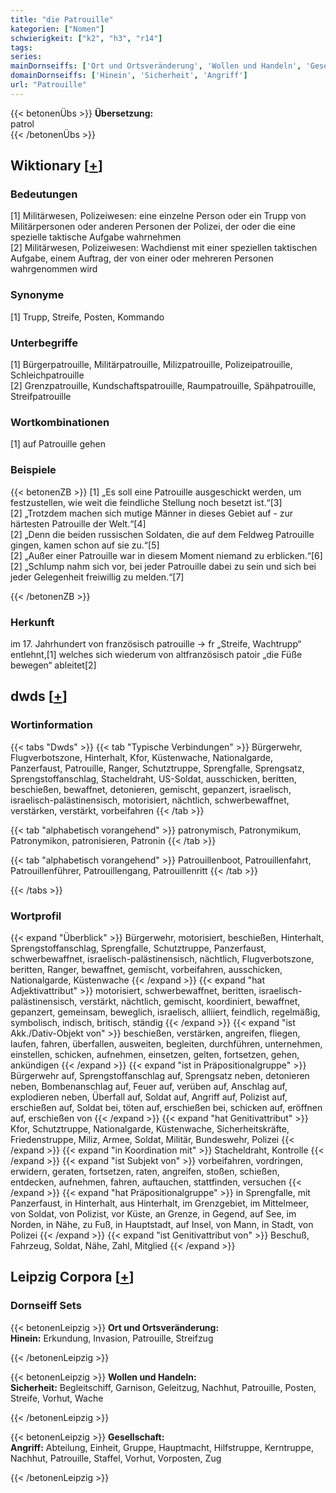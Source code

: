 ```yaml
---
title: "die Patrouille"
kategorien: ["Nomen"]
schwierigkeit: ["k2", "h3", "r14"]
tags:
series:
mainDornseiffs: ['Ort und Ortsveränderung', 'Wollen und Handeln', 'Gesellschaft']
domainDornseiffs: ['Hinein', 'Sicherheit', 'Angriff']
url: "Patrouille"
---
```


{{< betonenÜbs >}}
**Übersetzung:**  
patrol  
{{< /betonenÜbs >}}

## Wiktionary [[+](https://de.wiktionary.org/wiki/Patrouille)]

### Bedeutungen
[1] Militärwesen, Polizeiwesen: eine einzelne Person oder ein Trupp von Militärpersonen oder anderen Personen der Polizei, der oder die eine spezielle taktische Aufgabe wahrnehmen  
[2] Militärwesen, Polizeiwesen: Wachdienst mit einer speziellen taktischen Aufgabe, einem Auftrag, der von einer oder mehreren Personen wahrgenommen wird  

### Synonyme
[1] Trupp, Streife, Posten, Kommando  

### Unterbegriffe
[1] Bürgerpatrouille, Militärpatrouille, Milizpatrouille, Polizeipatrouille, Schleichpatrouille  
[2] Grenzpatrouille, Kundschaftspatrouille, Raumpatrouille, Spähpatrouille, Streifpatrouille  

### Wortkombinationen
[1] auf Patrouille gehen  

### Beispiele
{{< betonenZB >}}
[1] „Es soll eine Patrouille ausgeschickt werden, um festzustellen, wie weit die feindliche Stellung noch besetzt ist.“[3]  
[2] „Trotzdem machen sich mutige Männer in dieses Gebiet auf - zur härtesten Patrouille der Welt.“[4]  
[2] „Denn die beiden russischen Soldaten, die auf dem Feldweg Patrouille gingen, kamen schon auf sie zu.“[5]  
[2] „Außer einer Patrouille war in diesem Moment niemand zu erblicken.“[6]  
[2] „Schlump nahm sich vor, bei jeder Patrouille dabei zu sein und sich bei jeder Gelegenheit freiwillig zu melden.“[7]  

{{< /betonenZB >}}
### Herkunft
im 17. Jahrhundert von französisch patrouille → fr „Streife, Wachtrupp“ entlehnt,[1] welches sich wiederum von altfranzösisch patoir „die Füße bewegen“ ableitet[2]  



## dwds [[+](https://www.dwds.de/wb/Patrouille)]

### Wortinformation
{{< tabs "Dwds" >}}
{{< tab "Typische Verbindungen" >}}
Bürgerwehr, Flugverbotszone, Hinterhalt, Kfor, Küstenwache, Nationalgarde, Panzerfaust, Patrouille, Ranger, Schutztruppe, Sprengfalle, Sprengsatz, Sprengstoffanschlag, Stacheldraht, US-Soldat, ausschicken, beritten, beschießen, bewaffnet, detonieren, gemischt, gepanzert, israelisch, israelisch-palästinensisch, motorisiert, nächtlich, schwerbewaffnet, verstärken, verstärkt, vorbeifahren
{{< /tab >}}

{{< tab "alphabetisch vorangehend" >}}
patronymisch, Patronymikum, Patronymikon, patronisieren, Patronin
{{< /tab >}}

{{< tab "alphabetisch vorangehend" >}}
Patrouillenboot, Patrouillenfahrt, Patrouillenführer, Patrouillengang, Patrouillenritt
{{< /tab >}}

{{< /tabs >}}

### Wortprofil
{{< expand "Überblick" >}} Bürgerwehr, motorisiert, beschießen, Hinterhalt, Sprengstoffanschlag, Sprengfalle, Schutztruppe, Panzerfaust, schwerbewaffnet, israelisch-palästinensisch, nächtlich, Flugverbotszone, beritten, Ranger, bewaffnet, gemischt, vorbeifahren, ausschicken, Nationalgarde, Küstenwache {{< /expand >}}
{{< expand "hat Adjektivattribut" >}} motorisiert, schwerbewaffnet, beritten, israelisch-palästinensisch, verstärkt, nächtlich, gemischt, koordiniert, bewaffnet, gepanzert, gemeinsam, beweglich, israelisch, alliiert, feindlich, regelmäßig, symbolisch, indisch, britisch, ständig {{< /expand >}}
{{< expand "ist Akk./Dativ-Objekt von" >}} beschießen, verstärken, angreifen, fliegen, laufen, fahren, überfallen, ausweiten, begleiten, durchführen, unternehmen, einstellen, schicken, aufnehmen, einsetzen, gelten, fortsetzen, gehen, ankündigen {{< /expand >}}
{{< expand "ist in Präpositionalgruppe" >}} Bürgerwehr auf, Sprengstoffanschlag auf, Sprengsatz neben, detonieren neben, Bombenanschlag auf, Feuer auf, verüben auf, Anschlag auf, explodieren neben, Überfall auf, Soldat auf, Angriff auf, Polizist auf, erschießen auf, Soldat bei, töten auf, erschießen bei, schicken auf, eröffnen auf, erschießen von {{< /expand >}}
{{< expand "hat Genitivattribut" >}} Kfor, Schutztruppe, Nationalgarde, Küstenwache, Sicherheitskräfte, Friedenstruppe, Miliz, Armee, Soldat, Militär, Bundeswehr, Polizei {{< /expand >}}
{{< expand "in Koordination mit" >}} Stacheldraht, Kontrolle {{< /expand >}}
{{< expand "ist Subjekt von" >}} vorbeifahren, vordringen, erwidern, geraten, fortsetzen, raten, angreifen, stoßen, schießen, entdecken, aufnehmen, fahren, auftauchen, stattfinden, versuchen {{< /expand >}}
{{< expand "hat Präpositionalgruppe" >}} in Sprengfalle, mit Panzerfaust, in Hinterhalt, aus Hinterhalt, im Grenzgebiet, im Mittelmeer, von Soldat, von Polizist, vor Küste, an Grenze, in Gegend, auf See, im Norden, in Nähe, zu Fuß, in Hauptstadt, auf Insel, von Mann, in Stadt, von Polizei {{< /expand >}}
{{< expand "ist Genitivattribut von" >}} Beschuß, Fahrzeug, Soldat, Nähe, Zahl, Mitglied {{< /expand >}}

## Leipzig Corpora [[+](https://corpora.uni-leipzig.de/en/res?word=Patrouille&corpusId=deu_newscrawl-public_2018)]

### Dornseiff Sets
{{< betonenLeipzig >}}
**Ort und Ortsveränderung:**  
**Hinein:** Erkundung, Invasion, Patrouille, Streifzug  

{{< /betonenLeipzig >}}


{{< betonenLeipzig >}}
**Wollen und Handeln:**  
**Sicherheit:** Begleitschiff, Garnison, Geleitzug, Nachhut, Patrouille, Posten, Streife, Vorhut, Wache  

{{< /betonenLeipzig >}}


{{< betonenLeipzig >}}
**Gesellschaft:**  
**Angriff:** Abteilung, Einheit, Gruppe, Hauptmacht, Hilfstruppe, Kerntruppe, Nachhut, Patrouille, Staffel, Vorhut, Vorposten, Zug  

{{< /betonenLeipzig >}}
